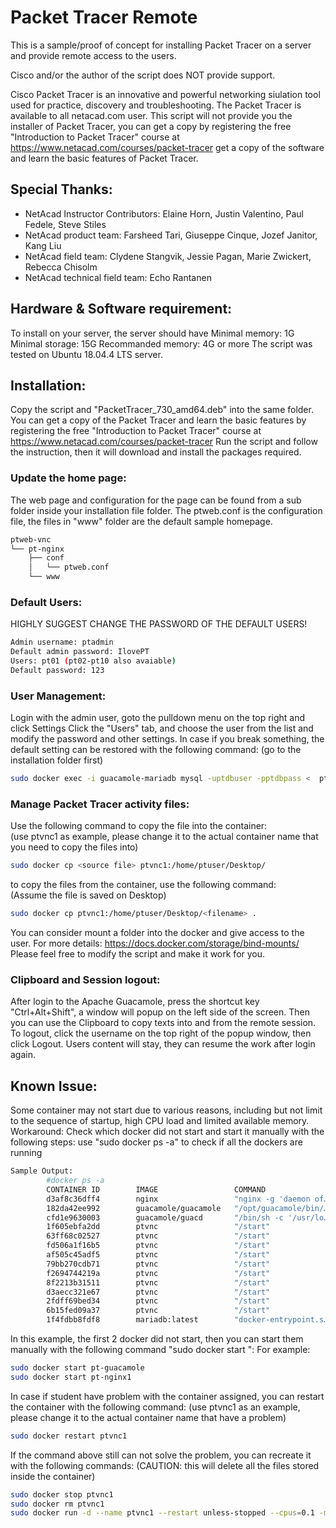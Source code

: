 
# Packet Tracer Remote
This is a sample/proof of concept for installing Packet Tracer on a server and provide remote access to the users.

Cisco and/or the author of the script does NOT provide support.

Cisco Packet Tracer is an innovative and powerful networking siulation tool used for practice, discovery and troubleshooting.
The Packet Tracer is available to all netacad.com user.
This script will not provide you the installer of Packet Tracer, you can get a copy by registering the free "Introduction to Packet Tracer" course at https://www.netacad.com/courses/packet-tracer get a copy of the software and learn the basic features of Packet Tracer.


## Special Thanks:

 - NetAcad Instructor Contributors: Elaine Horn, Justin Valentino, Paul
   Fedele, Steve Stiles
 - NetAcad product team: Farsheed Tari, Giuseppe Cinque, Jozef Janitor,
   Kang Liu
 - NetAcad field team: Clydene Stangvik, Jessie Pagan, Marie Zwickert,
   Rebecca Chisolm
 - NetAcad technical field team: Echo Rantanen

## Hardware & Software requirement:
To install on your server, the server should have 
Minimal memory: 1G
Minimal storage: 15G
Recommanded memory: 4G or more
The script was tested on Ubuntu 18.04.4 LTS server.

## Installation:
Copy the script and "PacketTracer_730_amd64.deb" into the same folder.
You can get a copy of the Packet Tracer and learn the basic features by registering the free "Introduction to Packet Tracer" course at 
https://www.netacad.com/courses/packet-tracer 
Run the script and follow the instruction, then it will download and install the packages required.

### Update the home page:
The web page and configuration for the page can be found from a sub folder inside your installation file folder.
The ptweb.conf is the configuration file, the files in "www" folder are the default sample homepage.
```sh
ptweb-vnc
└── pt-nginx
    ├── conf
    │   └── ptweb.conf
    └── www
```
### Default Users:
HIGHLY SUGGEST CHANGE THE PASSWORD OF THE DEFAULT USERS!
```sh
Admin username: ptadmin
Default admin password: IlovePT
Users: pt01 (pt02-pt10 also avaiable)
Default password: 123
```
### User Management:
Login with the admin user, goto the pulldown menu on the top right and click Settings
Click the "Users" tab, and choose the user from the list and modify the password and other settings.
In case if you break something, the default setting can be restored with the following command:
(go to the installation folder first)
```sh
sudo docker exec -i guacamole-mariadb mysql -uptdbuser -pptdbpass <  ptweb-vnc/db-dump.sql
```
### Manage Packet Tracer activity files:
Use the following command to copy the file into the container:<br>
(use ptvnc1 as example, please change it to the actual container name that you need to copy the files into)
```sh
sudo docker cp <source file> ptvnc1:/home/ptuser/Desktop/
```
to copy the files from the container, use the following command:<br>
(Assume the file is saved on Desktop)
```sh
sudo docker cp ptvnc1:/home/ptuser/Desktop/<filename> .
```
You can consider mount a folder into the docker and give access to the user. 
For more details: https://docs.docker.com/storage/bind-mounts/
Please feel free to modify the script and make it work for you. 

### Clipboard and Session logout:
After login to the Apache Guacamole, press the shortcut key "Ctrl+Alt+Shift", a window will popup on the left side of the screen.
Then you can use the Clipboard to copy texts into and from the remote session.
To logout, click the username on the top right of the popup window, then click Logout.
Users content will stay, they can resume the work after login again.

## Known Issue:
Some container may not start due to various reasons, including but not limit to the sequence of startup, high CPU load and limited available memory.
Workaround:
Check which docker did not start and start it manually with the following steps:
use "sudo docker ps -a" to check if all the dockers are running
```sh
Sample Output:
        #docker ps -a
        CONTAINER ID        IMAGE                 COMMAND                  CREATED             STATUS                       PORTS                NAMES
        d3af8c36dff4        nginx                 "nginx -g 'daemon of…"   6 minutes ago       Exited (255) 5 minutes ago   0.0.0.0:80->80/tcp   pt-nginx1
        182da42ee992        guacamole/guacamole   "/opt/guacamole/bin/…"   6 minutes ago       Exited (255) 5 minutes ago   8080/tcp             pt-guacamole
        cfd1e9630003        guacamole/guacd       "/bin/sh -c '/usr/lo…"   6 minutes ago       Up 5 minutes                 4822/tcp             pt-guacd
        1f605ebfa2dd        ptvnc                 "/start"                 7 minutes ago       Up 5 minutes                                      ptvnc10
        63ff68c02527        ptvnc                 "/start"                 7 minutes ago       Up 5 minutes                                      ptvnc9
        fd506a1f16b5        ptvnc                 "/start"                 7 minutes ago       Up 5 minutes                                      ptvnc8
        af505c45adf5        ptvnc                 "/start"                 7 minutes ago       Up 5 minutes                                      ptvnc7
        79bb270cdb71        ptvnc                 "/start"                 7 minutes ago       Up 5 minutes                                      ptvnc6
        f2694744219a        ptvnc                 "/start"                 8 minutes ago       Up 5 minutes                                      ptvnc5
        8f2213b31511        ptvnc                 "/start"                 8 minutes ago       Up 5 minutes                                      ptvnc4
        d3aecc321e67        ptvnc                 "/start"                 8 minutes ago       Up 5 minutes                                      ptvnc3
        2fdff69bed34        ptvnc                 "/start"                 8 minutes ago       Up 5 minutes                                      ptvnc2
        6b15fed09a37        ptvnc                 "/start"                 8 minutes ago       Up 5 minutes                                      ptvnc1
        1f4fdbb8fdf8        mariadb:latest        "docker-entrypoint.s…"   8 minutes ago       Up 5 minutes                 3306/tcp             guacamole-mariadb
```
In this example, the first 2 docker did not start, then you can start them manually with the following command "sudo docker start <name>":
For example:
```sh
sudo docker start pt-guacamole
sudo docker start pt-nginx1
```
In case if student have problem with the container assigned, you can restart the container with the following command:
(use ptvnc1 as an example, please change it to the actual container name that have a problem)
```sh
sudo docker restart ptvnc1
```
If the command above still can not solve the problem, you can recreate it with the following commands:
(CAUTION: this will delete all the files stored inside the container)
```sh
sudo docker stop ptvnc1
sudo docker rm ptvnc1
sudo docker run -d --name ptvnc1 --restart unless-stopped --cpus=0.1 -m 512M --kernel-memory 64M --oom-kill-disable --ulimit nproc=512 --ulimit nofile=1024:1024 ptvnc
 ```
